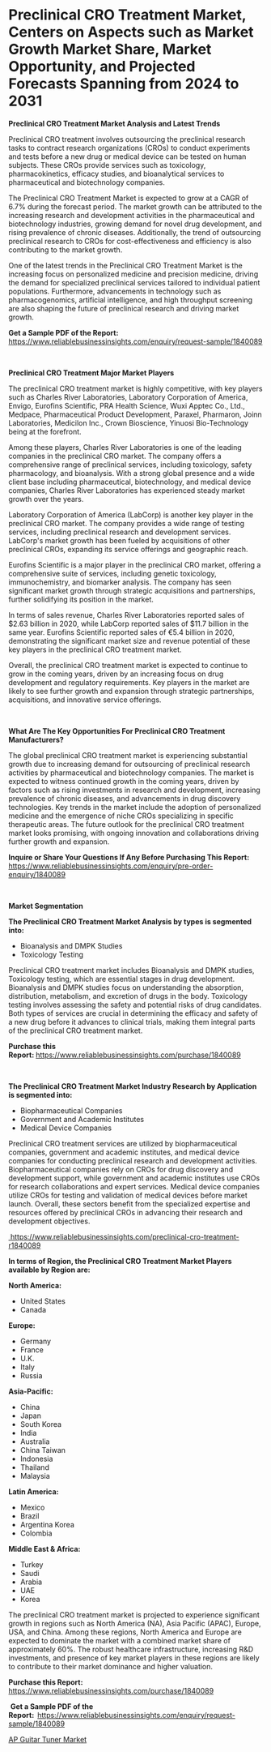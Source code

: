 <p><h1>Preclinical CRO Treatment Market, Centers on Aspects such as Market Growth Market Share, Market Opportunity, and Projected Forecasts Spanning from 2024 to 2031</h1></p><p><strong>Preclinical CRO Treatment Market Analysis and Latest Trends</strong></p>
<p><p>Preclinical CRO treatment involves outsourcing the preclinical research tasks to contract research organizations (CROs) to conduct experiments and tests before a new drug or medical device can be tested on human subjects. These CROs provide services such as toxicology, pharmacokinetics, efficacy studies, and bioanalytical services to pharmaceutical and biotechnology companies.</p><p>The Preclinical CRO Treatment Market is expected to grow at a CAGR of 6.7% during the forecast period. The market growth can be attributed to the increasing research and development activities in the pharmaceutical and biotechnology industries, growing demand for novel drug development, and rising prevalence of chronic diseases. Additionally, the trend of outsourcing preclinical research to CROs for cost-effectiveness and efficiency is also contributing to the market growth.</p><p>One of the latest trends in the Preclinical CRO Treatment Market is the increasing focus on personalized medicine and precision medicine, driving the demand for specialized preclinical services tailored to individual patient populations. Furthermore, advancements in technology such as pharmacogenomics, artificial intelligence, and high throughput screening are also shaping the future of preclinical research and driving market growth.</p></p>
<p><strong>Get a Sample PDF of the Report:&nbsp;</strong> <a href="https://www.reliablebusinessinsights.com/enquiry/request-sample/1840089">https://www.reliablebusinessinsights.com/enquiry/request-sample/1840089</a></p>
<p>&nbsp;</p>
<p><strong>Preclinical CRO Treatment Major Market Players</strong></p>
<p><p>The preclinical CRO treatment market is highly competitive, with key players such as Charles River Laboratories, Laboratory Corporation of America, Envigo, Eurofins Scientific, PRA Health Science, Wuxi Apptec Co., Ltd., Medpace, Pharmaceutical Product Development, Paraxel, Pharmaron, Joinn Laboratories, Medicilon Inc., Crown Bioscience, Yinuosi Bio-Technology being at the forefront.</p><p>Among these players, Charles River Laboratories is one of the leading companies in the preclinical CRO market. The company offers a comprehensive range of preclinical services, including toxicology, safety pharmacology, and bioanalysis. With a strong global presence and a wide client base including pharmaceutical, biotechnology, and medical device companies, Charles River Laboratories has experienced steady market growth over the years.</p><p>Laboratory Corporation of America (LabCorp) is another key player in the preclinical CRO market. The company provides a wide range of testing services, including preclinical research and development services. LabCorp's market growth has been fueled by acquisitions of other preclinical CROs, expanding its service offerings and geographic reach.</p><p>Eurofins Scientific is a major player in the preclinical CRO market, offering a comprehensive suite of services, including genetic toxicology, immunochemistry, and biomarker analysis. The company has seen significant market growth through strategic acquisitions and partnerships, further solidifying its position in the market.</p><p>In terms of sales revenue, Charles River Laboratories reported sales of $2.63 billion in 2020, while LabCorp reported sales of $11.7 billion in the same year. Eurofins Scientific reported sales of €5.4 billion in 2020, demonstrating the significant market size and revenue potential of these key players in the preclinical CRO treatment market. </p><p>Overall, the preclinical CRO treatment market is expected to continue to grow in the coming years, driven by an increasing focus on drug development and regulatory requirements. Key players in the market are likely to see further growth and expansion through strategic partnerships, acquisitions, and innovative service offerings.</p></p>
<p>&nbsp;</p>
<p><strong>What Are The Key Opportunities For Preclinical CRO Treatment Manufacturers?</strong></p>
<p><p>The global preclinical CRO treatment market is experiencing substantial growth due to increasing demand for outsourcing of preclinical research activities by pharmaceutical and biotechnology companies. The market is expected to witness continued growth in the coming years, driven by factors such as rising investments in research and development, increasing prevalence of chronic diseases, and advancements in drug discovery technologies. Key trends in the market include the adoption of personalized medicine and the emergence of niche CROs specializing in specific therapeutic areas. The future outlook for the preclinical CRO treatment market looks promising, with ongoing innovation and collaborations driving further growth and expansion.</p></p>
<p><strong>Inquire or Share Your Questions If Any Before Purchasing This Report:</strong> <a href="https://www.reliablebusinessinsights.com/enquiry/pre-order-enquiry/1840089">https://www.reliablebusinessinsights.com/enquiry/pre-order-enquiry/1840089</a></p>
<p>&nbsp;</p>
<p><strong>Market Segmentation</strong></p>
<p><strong>The Preclinical CRO Treatment Market Analysis by types is segmented into:</strong></p>
<p><ul><li>Bioanalysis and DMPK Studies</li><li>Toxicology Testing</li></ul></p>
<p><p>Preclinical CRO treatment market includes Bioanalysis and DMPK studies, Toxicology testing, which are essential stages in drug development. Bioanalysis and DMPK studies focus on understanding the absorption, distribution, metabolism, and excretion of drugs in the body. Toxicology testing involves assessing the safety and potential risks of drug candidates. Both types of services are crucial in determining the efficacy and safety of a new drug before it advances to clinical trials, making them integral parts of the preclinical CRO treatment market.</p></p>
<p><strong>Purchase this Report:&nbsp;</strong><a href="https://www.reliablebusinessinsights.com/purchase/1840089">https://www.reliablebusinessinsights.com/purchase/1840089</a></p>
<p>&nbsp;</p>
<p><strong>The Preclinical CRO Treatment Market Industry Research by Application is segmented into:</strong></p>
<p><ul><li>Biopharmaceutical Companies</li><li>Government and Academic Institutes</li><li>Medical Device Companies</li></ul></p>
<p><p>Preclinical CRO treatment services are utilized by biopharmaceutical companies, government and academic institutes, and medical device companies for conducting preclinical research and development activities. Biopharmaceutical companies rely on CROs for drug discovery and development support, while government and academic institutes use CROs for research collaborations and expert services. Medical device companies utilize CROs for testing and validation of medical devices before market launch. Overall, these sectors benefit from the specialized expertise and resources offered by preclinical CROs in advancing their research and development objectives.</p></p>
<p><a href="https://www.reliablebusinessinsights.com/preclinical-cro-treatment-r1840089">&nbsp;https://www.reliablebusinessinsights.com/preclinical-cro-treatment-r1840089</a></p>
<p><strong>In terms of Region, the Preclinical CRO Treatment Market Players available by Region are:</strong></p>
<p>
    <p> <strong> North America: </strong>
        <ul>
            <li>United States</li>
            <li>Canada</li>
        </ul>
        </p> 
    <p> <strong> Europe: </strong>
        <ul>
            <li>Germany</li>
            <li>France</li>
            <li>U.K.</li>
            <li>Italy</li>
            <li>Russia</li>
        </ul>
        </p> 
    <p> <strong> Asia-Pacific: </strong>
        <ul>
            <li>China</li>
            <li>Japan</li>
            <li>South Korea</li>
            <li>India</li>
            <li>Australia</li>
            <li>China Taiwan</li>
            <li>Indonesia</li>
            <li>Thailand</li>
            <li>Malaysia</li>
        </ul>
        </p> 
    <p> <strong> Latin America: </strong>
        <ul>
            <li>Mexico</li>
            <li>Brazil</li>
            <li>Argentina Korea</li>
            <li>Colombia</li>
        </ul>
        </p> 
    <p> <strong> Middle East & Africa: </strong>
        <ul>
            <li>Turkey</li>
            <li>Saudi</li>
            <li>Arabia</li>
            <li>UAE</li>
            <li>Korea</li>
        </ul>
    </p>
    </p>
<p><p>The preclinical CRO treatment market is projected to experience significant growth in regions such as North America (NA), Asia Pacific (APAC), Europe, USA, and China. Among these regions, North America and Europe are expected to dominate the market with a combined market share of approximately 60%. The robust healthcare infrastructure, increasing R&D investments, and presence of key market players in these regions are likely to contribute to their market dominance and higher valuation.</p></p>
<p><strong>Purchase this Report: </strong><a href="https://www.reliablebusinessinsights.com/purchase/1840089">https://www.reliablebusinessinsights.com/purchase/1840089</a></p>
<p>&nbsp;<strong>Get a Sample PDF of the Report:&nbsp;&nbsp;</strong><a href="https://www.reliablebusinessinsights.com/enquiry/request-sample/1840089">https://www.reliablebusinessinsights.com/enquiry/request-sample/1840089</a></p>
<p><strong></strong></p>
<p><p><a href="https://github.com/irjbaube82/Market-Research-Report-List-1/blob/main/ap-guitar-tuner-market.md">AP Guitar Tuner Market</a></p></p>
